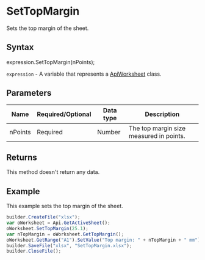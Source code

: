 # SetTopMargin

Sets the top margin of the sheet.

## Syntax

expression.SetTopMargin(nPoints);

`expression` - A variable that represents a [ApiWorksheet](../ApiWorksheet.md) class.

## Parameters

| **Name** | **Required/Optional** | **Data type** | **Description** |
| ------------- | ------------- | ------------- | ------------- |
| nPoints | Required | Number | The top margin size measured in points. |

## Returns

This method doesn't return any data.

## Example

This example sets the top margin of the sheet.

```javascript
builder.CreateFile("xlsx");
var oWorksheet = Api.GetActiveSheet();
oWorksheet.SetTopMargin(25.1);
var nTopMargin = oWorksheet.GetTopMargin();
oWorksheet.GetRange("A1").SetValue("Top margin: " + nTopMargin + " mm");
builder.SaveFile("xlsx", "SetTopMargin.xlsx");
builder.CloseFile();
```